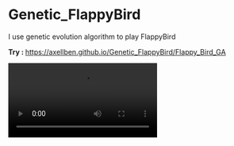 # Genetic_FlappyBird
I use genetic evolution algorithm to play FlappyBird

<strong> Try : </strong>
<a> https://axellben.github.io/Genetic_FlappyBird/Flappy_Bird_GA </a>

![](assets/flappy.webm)
